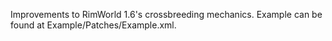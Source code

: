 Improvements to RimWorld 1.6's crossbreeding mechanics. Example can be found at Example/Patches/Example.xml.
